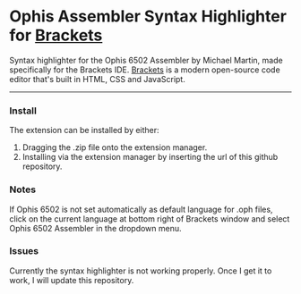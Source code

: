 # Ophis Assembler Syntax Highlighter for [Brackets](http://brackets.io)

Syntax highlighter for the Ophis 6502 Assembler by Michael Martin, made specifically for the Brackets IDE.
[Brackets](http://brackets.io) is a modern open-source code editor that's built in HTML, CSS and JavaScript.

***

### Install
The extension can be installed by either:
1. Dragging the .zip file onto the extension manager.
2. Installing via the extension manager by inserting the url of this github repository.

### Notes
If Ophis 6502 is not set automatically as default language for .oph files, click on the current language at bottom right of Brackets window and select Ophis 6502 Assembler in the dropdown menu.

### Issues
Currently the syntax highlighter is not working properly.
Once I get it to work, I will update this repository.
